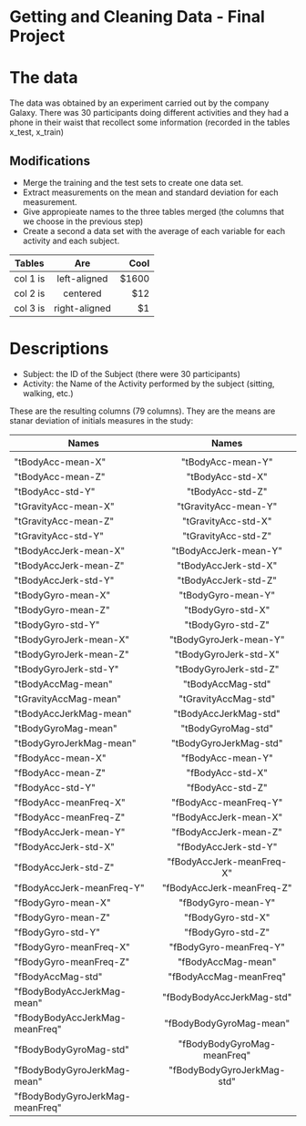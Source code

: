 Getting and Cleaning Data - Final Project
==========================================

# The data

The data was obtained by an experiment carried out by the company Galaxy.
There was 30 participants doing different activities and they had a phone in their waist
that recollect some information (recorded in the tables x_test, x_train)

## Modifications

* Merge the training and the test sets to create one data set.
* Extract measurements on the mean and standard deviation for each measurement.
* Give appropieate names to the three tables merged (the columns that we choose in the previous step) 
* Create a second a data set with the average of each variable for each activity and each subject.

| Tables   |      Are      |  Cool |
|----------|:-------------:|------:|
| col 1 is |  left-aligned | $1600 |
| col 2 is |    centered   |   $12 |
| col 3 is | right-aligned |    $1 |


# Descriptions

* Subject: the ID of the Subject (there were 30 participants)
* Activity: the Name of the Activity performed by the subject (sitting, walking, etc.)

These are the resulting columns (79 columns). They are the means are stanar deviation of initials measures in the study:


| Names                           | Names                      |
|---------------------------------|:--------------------------:|
|				  |                            |
| "tBodyAcc-mean-X"               | "tBodyAcc-mean-Y"          |    
| "tBodyAcc-mean-Z"               | "tBodyAcc-std-X"           |    
| "tBodyAcc-std-Y"                | "tBodyAcc-std-Z"           |    
| "tGravityAcc-mean-X"            | "tGravityAcc-mean-Y"       |    
| "tGravityAcc-mean-Z"            | "tGravityAcc-std-X"        |    
| "tGravityAcc-std-Y"             | "tGravityAcc-std-Z"        |    
| "tBodyAccJerk-mean-X"           | "tBodyAccJerk-mean-Y"      |    
| "tBodyAccJerk-mean-Z"           | "tBodyAccJerk-std-X"       |    
| "tBodyAccJerk-std-Y"            | "tBodyAccJerk-std-Z"       |    
| "tBodyGyro-mean-X"              | "tBodyGyro-mean-Y"         |    
| "tBodyGyro-mean-Z"              | "tBodyGyro-std-X"          |    
| "tBodyGyro-std-Y"               | "tBodyGyro-std-Z"          |    
| "tBodyGyroJerk-mean-X"          | "tBodyGyroJerk-mean-Y"     |    
| "tBodyGyroJerk-mean-Z"          | "tBodyGyroJerk-std-X"      |    
| "tBodyGyroJerk-std-Y"           | "tBodyGyroJerk-std-Z"      |    
| "tBodyAccMag-mean"              | "tBodyAccMag-std"          |    
| "tGravityAccMag-mean"           | "tGravityAccMag-std"       |    
| "tBodyAccJerkMag-mean"          | "tBodyAccJerkMag-std"      |    
| "tBodyGyroMag-mean"             | "tBodyGyroMag-std"         |    
| "tBodyGyroJerkMag-mean"         | "tBodyGyroJerkMag-std"     |    
| "fBodyAcc-mean-X"               | "fBodyAcc-mean-Y"          |    
| "fBodyAcc-mean-Z"               | "fBodyAcc-std-X"           |    
| "fBodyAcc-std-Y"                | "fBodyAcc-std-Z"           |    
| "fBodyAcc-meanFreq-X"           | "fBodyAcc-meanFreq-Y"      |    
| "fBodyAcc-meanFreq-Z"           | "fBodyAccJerk-mean-X"      |    
| "fBodyAccJerk-mean-Y"           | "fBodyAccJerk-mean-Z"      |    
| "fBodyAccJerk-std-X"            | "fBodyAccJerk-std-Y"       |    
| "fBodyAccJerk-std-Z"            | "fBodyAccJerk-meanFreq-X"  |    
| "fBodyAccJerk-meanFreq-Y"       | "fBodyAccJerk-meanFreq-Z"  |    
| "fBodyGyro-mean-X"              | "fBodyGyro-mean-Y"         |    
| "fBodyGyro-mean-Z"              | "fBodyGyro-std-X"          |    
| "fBodyGyro-std-Y"               | "fBodyGyro-std-Z"          |    
| "fBodyGyro-meanFreq-X"          | "fBodyGyro-meanFreq-Y"     |    
| "fBodyGyro-meanFreq-Z"          | "fBodyAccMag-mean"         |    
| "fBodyAccMag-std"               | "fBodyAccMag-meanFreq"     |    
| "fBodyBodyAccJerkMag-mean"      | "fBodyBodyAccJerkMag-std"  |    
| "fBodyBodyAccJerkMag-meanFreq"  | "fBodyBodyGyroMag-mean"    |    
| "fBodyBodyGyroMag-std"          | "fBodyBodyGyroMag-meanFreq"|    
| "fBodyBodyGyroJerkMag-mean"     | "fBodyBodyGyroJerkMag-std" |    
| "fBodyBodyGyroJerkMag-meanFreq" |                            |
 